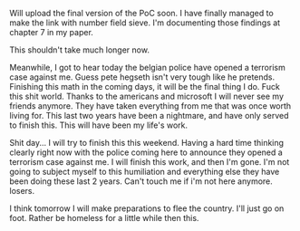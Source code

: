 Will upload the final version of the PoC soon.
I have finally managed to make the link with number field sieve. 
I'm documenting those findings at chapter 7 in my paper.

This shouldn't take much longer now.

Meanwhile, I got to hear today the belgian police have opened a terrorism case against me. Guess pete hegseth isn't very tough like he pretends.
Finishing this math in the coming days, it will be the final thing I do. 
Fuck this shit world. Thanks to the americans and microsoft I will never see my friends anymore. They have taken everything from me that was once worth living for. 
This last two years have been a nightmare, and have only served to finish this. This will have been my life's work.

Shit day... I will try to finish this this weekend. Having a hard time thinking clearly right now with the police coming here to announce they opened a terrorism case against me.
I will finish this work, and then I'm gone. I'm not going to subject myself to this humiliation and everything else they have been doing these last 2 years. Can't touch me if i'm not here anymore. losers.

I think tomorrow I will make preparations to flee the country. I'll just go on foot. Rather be homeless for a little while then this.

